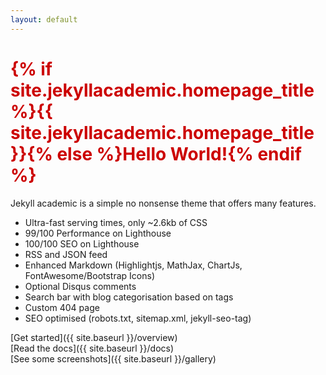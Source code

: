 ```yaml
---
layout: default
---
```


<h1 style="color: #cc0000;">{% if site.jekyllacademic.homepage_title %}{{ site.jekyllacademic.homepage_title }}{% else %}Hello World!{% endif %}</h1> 

Jekyll academic is a simple no nonsense theme that offers many features.

- Ultra-fast serving times, only ~2.6kb of CSS
- 99/100 Performance on Lighthouse
- 100/100 SEO on Lighthouse
- RSS and JSON feed
- Enhanced Markdown (Highlightjs, MathJax, ChartJs, FontAwesome/Bootstrap Icons)
- Optional Disqus comments
- Search bar with blog categorisation based on tags
- Custom 404 page
- SEO optimised (robots.txt, sitemap.xml, jekyll-seo-tag)

[Get started]({{ site.baseurl }}/overview) \
[Read the docs]({{ site.baseurl }}/docs) \
[See some screenshots]({{ site.baseurl }}/gallery)